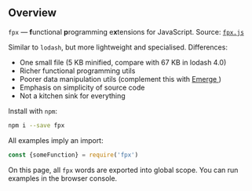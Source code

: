 ## Overview

`fpx` — **f**unctional **p**rogramming e**x**tensions for JavaScript. Source:
<a href="https://github.com/Mitranim/fpx/blob/master/lib/fpx.js" target="_blank">
`fpx.js` <span class="fa fa-github"></span>
</a>

Similar to `lodash`, but more lightweight and specialised. Differences:

* One small file (5 KB minified, compare with 67 KB in lodash 4.0)
* Richer functional programming utils
* Poorer data manipulation utils (complement this with <a href="https://github.com/Mitranim/emerge" target="_blank">Emerge <span class="fa fa-github"></span></a>)
* Emphasis on simplicity of source code
* Not a kitchen sink for everything

Install with `npm`:

```sh
npm i --save fpx
```

All examples imply an import:

```js
const {someFunction} = require('fpx')
```

On this page, all `fpx` words are exported into global scope. You can run
examples in the browser console.
